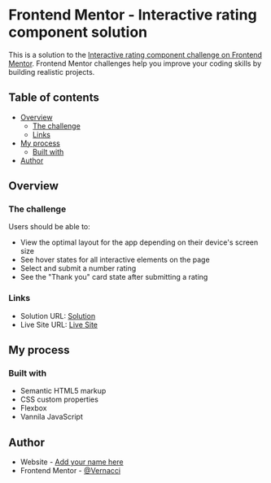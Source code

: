 # Frontend Mentor - Interactive rating component solution

This is a solution to the [Interactive rating component challenge on Frontend Mentor](https://www.frontendmentor.io/challenges/interactive-rating-component-koxpeBUmI). Frontend Mentor challenges help you improve your coding skills by building realistic projects.

## Table of contents

- [Overview](#overview)
  - [The challenge](#the-challenge)
  - [Links](#links)
- [My process](#my-process)
  - [Built with](#built-with)
- [Author](#author)

## Overview

### The challenge

Users should be able to:

- View the optimal layout for the app depending on their device's screen size
- See hover states for all interactive elements on the page
- Select and submit a number rating
- See the "Thank you" card state after submitting a rating

### Links

- Solution URL: [Solution](https://github.com/Vernacci/interactive-rating-component-main)
- Live Site URL: [Live Site](https://vernacci.github.io/interactive-rating-component-main/)

## My process

### Built with

- Semantic HTML5 markup
- CSS custom properties
- Flexbox
- Vannila JavaScript

## Author

- Website - [Add your name here](https://github.com/Vernacci/)
- Frontend Mentor - [@Vernacci](https://www.frontendmentor.io/profile/Vernacci)

